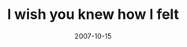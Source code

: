 ---
layout: base.njk
title : 'I wish you knew how I felt' 
view_title : 'I wish you knew how I felt' 
year : '2007' 
date : '2007-10-15' 
img_file : '/drawing/iwishyouknewhowifelt.png' 
html_file : 'iwishyouknewhowifelt' 
next_html : 'iwanttogohome.html' 
year_order : '202' 
permalink : "title/{{html_file}}.html"
---